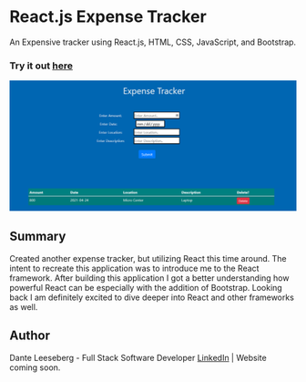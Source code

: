 # React.js Expense Tracker

An Expensive tracker using React.js, HTML, CSS, JavaScript, and Bootstrap.

### Try it out [here](https://improved-expense-tracker.herokuapp.com/)

![expense_tracker](Expense-Tracker.png)

## Summary 

Created another expense tracker, but utilizing React this time around. The intent to recreate this application was to introduce me to the React framework. After building this application I got a better understanding how powerful React can be especially with the addition of Bootstrap. Looking back I am definitely excited to dive deeper into React and other frameworks as well. 

## Author

Dante Leeseberg - Full Stack Software Developer [LinkedIn](https://www.linkedin.com/in/dante-leeseberg-bba05883/)
| Website coming soon. 

